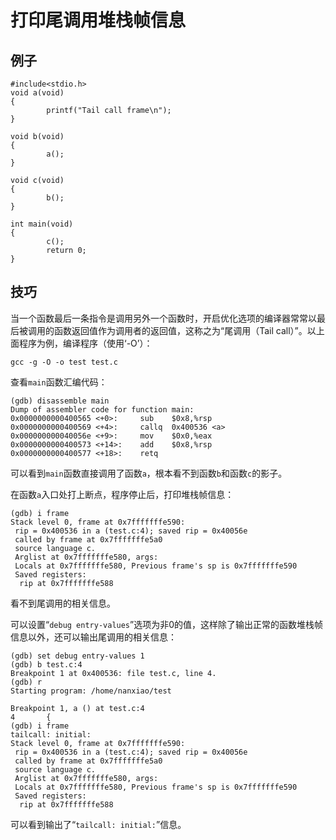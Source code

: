 # 打印尾调用堆栈帧信息
## 例子
	#include<stdio.h>
	void a(void)
	{
	        printf("Tail call frame\n");
	}
	
	void b(void)
	{
	        a();
	}
	
	void c(void)
	{
	        b();
	}
	
	int main(void)
	{
	        c();
	        return 0;
	}

## 技巧
当一个函数最后一条指令是调用另外一个函数时，开启优化选项的编译器常常以最后被调用的函数返回值作为调用者的返回值，这称之为“尾调用（Tail call）”。以上面程序为例，编译程序（使用‘-O’）：  

    gcc -g -O -o test test.c
查看`main`函数汇编代码：

	(gdb) disassemble main
    Dump of assembler code for function main:
    0x0000000000400565 <+0>:     sub    $0x8,%rsp
    0x0000000000400569 <+4>:     callq  0x400536 <a>
    0x000000000040056e <+9>:     mov    $0x0,%eax
    0x0000000000400573 <+14>:    add    $0x8,%rsp
    0x0000000000400577 <+18>:    retq
可以看到`main`函数直接调用了函数`a`，根本看不到函数`b`和函数`c`的影子。
  
在函数`a`入口处打上断点，程序停止后，打印堆栈帧信息：  

	(gdb) i frame
	Stack level 0, frame at 0x7fffffffe590:
	 rip = 0x400536 in a (test.c:4); saved rip = 0x40056e
	 called by frame at 0x7fffffffe5a0
	 source language c.
	 Arglist at 0x7fffffffe580, args:
	 Locals at 0x7fffffffe580, Previous frame's sp is 0x7fffffffe590
	 Saved registers:
	  rip at 0x7fffffffe588
看不到尾调用的相关信息。  

可以设置“`debug entry-values`”选项为非0的值，这样除了输出正常的函数堆栈帧信息以外，还可以输出尾调用的相关信息：  

	(gdb) set debug entry-values 1
	(gdb) b test.c:4
	Breakpoint 1 at 0x400536: file test.c, line 4.
	(gdb) r
	Starting program: /home/nanxiao/test
	
	Breakpoint 1, a () at test.c:4
	4       {
	(gdb) i frame
	tailcall: initial:
	Stack level 0, frame at 0x7fffffffe590:
	 rip = 0x400536 in a (test.c:4); saved rip = 0x40056e
	 called by frame at 0x7fffffffe5a0
	 source language c.
	 Arglist at 0x7fffffffe580, args:
	 Locals at 0x7fffffffe580, Previous frame's sp is 0x7fffffffe590
	 Saved registers:
	  rip at 0x7fffffffe588

可以看到输出了“`tailcall: initial:`”信息。  
